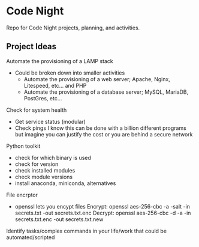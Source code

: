# Code Night
Repo for Code Night projects, planning, and activities.

## Project Ideas
Automate the provisioning of a LAMP stack
* Could be broken down into smaller activities
  * Automate the provisioning of a web server; Apache, Nginx, Litespeed, etc... and PHP
  * Automate the provisioning of a database server; MySQL, MariaDB, PostGres, etc...

Check for system health
 * Get service status (modular)
 * Check pings
 I know this can be done with a billion different programs but imagine you can justify the cost or you are behind a secure network

Python toolkit
 * check for which binary is used
 * check for version
 * check installed modules
 * check module versions
 * install anaconda, miniconda, alternatives

File encrptor 
 * openssl lets you encypt files
  Encrypt:
   openssl aes-256-cbc -a -salt -in secrets.txt -out secrets.txt.enc
  Decrypt:
   openssl aes-256-cbc -d -a -in secrets.txt.enc -out secrets.txt.new

Identify tasks/complex commands in your life/work that could be automated/scripted

